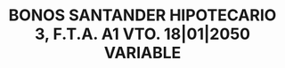 ---
layout: asset
title: BONOS SANTANDER HIPOTECARIO 3, F.T.A. A1 VTO. 18|01|2050 VARIABLE
isin: ES0338093000
---